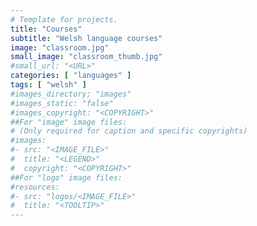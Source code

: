 ```yaml
---
# Template for projects.
title: "Courses"
subtitle: "Welsh language courses"
image: "classroom.jpg"
small_image: "classroom_thumb.jpg"
#small_url: "<URL>"
categories: [ "languages" ]
tags: [ "welsh" ]
#images_directory; "images"
#images_static: "false"
#images_copyright: "<COPYRIGHT>"
##For "image" image files:
# (Only required for caption and specific copyrights)
#images:
#- src: "<IMAGE_FILE>"
#  title: "<LEGEND>"
#  copyright: "<COPYRIGHT>"
##For "logo" image files:
#resources:
#- src: "logos/<IMAGE_FILE>"
#  title: "<TOOLTIP>"
---
```



